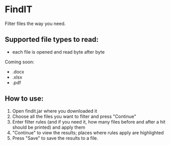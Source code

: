 FindIT
======

Filter files the way you need.

Supported file types to read:
-----------------------------
- each file is opened and read byte after byte

Coming soon:
- .docx
- .xlsx
- .pdf

How to use:
-----------
1. Open findit.jar where you downloaded it
2. Choose all the files you want to filter and press "Continue"
3. Enter filter rules (and if you need it, how many files before and after a hit should be printed) and apply them
4. "Continue" to view the results; places where rules apply are highlighted
5. Press "Save" to save the results to a file.
